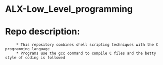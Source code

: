 # ALX-Low_Level_programming

# Repo description:

         * This repository combines shell scripting techniques with the C programming language
         * Programs use the gcc command to compile C files and the betty style of coding is followed  
